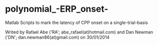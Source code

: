 # polynomial_-ERP_onset-
Matlab Scripts to mark the latency of CPP onset on a single-trial-basis 

Writed by Rafael Abe ('RA'; abe_rafael(at)hotmail.com) and Dan Newman ('DN'; dan.newman86(at)gmail.com) on 30/01/2014 
